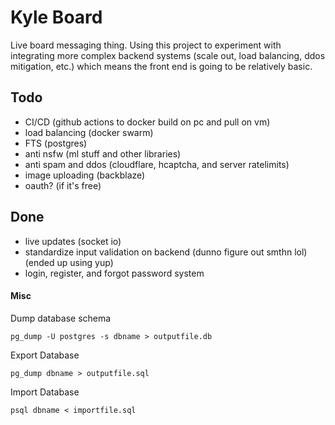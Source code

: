 # Kyle Board

Live board messaging thing. Using this project to experiment with integrating more complex backend systems (scale out, load balancing, ddos mitigation, etc.) which means the front end is going to be relatively basic.

## Todo

-   CI/CD (github actions to docker build on pc and pull on vm)
-   load balancing (docker swarm)
-   FTS (postgres)
-   anti nsfw (ml stuff and other libraries)
-   anti spam and ddos (cloudflare, hcaptcha, and server ratelimits)
-   image uploading (backblaze)
-   oauth? (if it's free)

## Done

-   live updates (socket io)
-   standardize input validation on backend (dunno figure out smthn lol) (ended up using yup)
-   login, register, and forgot password system

#### Misc

Dump database schema

```
pg_dump -U postgres -s dbname > outputfile.db
```

Export Database

```
pg_dump dbname > outputfile.sql
```

Import Database

```
psql dbname < importfile.sql
```

